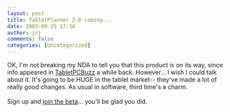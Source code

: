 ```yaml
---
layout: post
title: TabletPlanner 3.0 coming...
date: 2003-09-25 17:34
author: jrj
comments: false
categories: [Uncategorized]
---
```

OK, I'm not breaking my NDA to tell you that this product is on its way, since info appeared in <a href="http://www.tabletpcbuzz.com/forum/topic.asp?TOPIC_ID=6638" target="_blank">TabletPCBuzz</a> a while back. However... I wish I could talk about it. It's going to be HUGE in the tablet market-- they've made a lot of really good changes. As usual in software, third time's a charm.
<br />
<br />Sign up and <a href="http://www.fcbeta.com/" target="_blank">join the beta</a>... you'll be glad you did.
